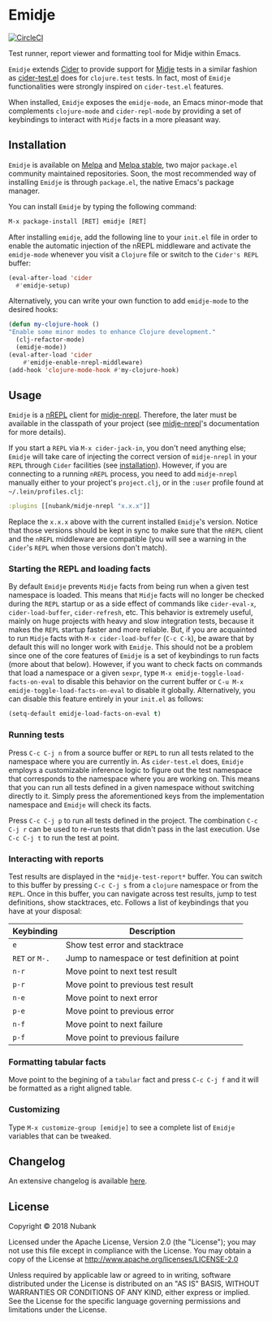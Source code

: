 # Emidje

[![CircleCI](https://circleci.com/gh/nubank/emidje.svg?style=svg)](https://circleci.com/gh/nubank/emidje)

Test runner, report viewer and formatting tool for Midje within Emacs.

`Emidje` extends [Cider][cider] to provide support for [Midje][midje] tests in a
similar fashion as
[cider-test.el](https://github.com/clojure-emacs/cider/blob/master/cider-test.el)
does for `clojure.test` tests. In fact, most of `Emidje` functionalities were
strongly inspired on `cider-test.el` features.

When installed, `Emidje` exposes the `emidje-mode`, an Emacs minor-mode that
complements `clojure-mode` and `cider-repl-mode` by providing a set of
keybindings to interact with `Midje` facts in a more pleasant way.

## Installation

`Emidje` is available on [Melpa][melpa] and [Melpa stable][melpa-stable], two
major `package.el` community maintained repositories. Soon, the most recommended
way of installing `Emidje` is through `package.el`, the native Emacs's package
manager.

You can install `Emidje` by typing the following command:

```el
M-x package-install [RET] emidje [RET]
```

After installing `emidje`, add the following line to your `init.el` file in
order to enable the automatic injection of the nREPL middleware and activate the `emidje-mode` whenever you visit a `Clojure` file or
switch to the `Cider's REPL` buffer:

```el
(eval-after-load 'cider
  #'emidje-setup)
```

Alternatively, you can write your own function to add `emidje-mode` to the
desired hooks:

```el
(defun my-clojure-hook ()
"Enable some minor modes to enhance Clojure development."
  (clj-refactor-mode)
  (emidje-mode))
(eval-after-load 'cider
    #'emidje-enable-nrepl-middleware)
(add-hook 'clojure-mode-hook #'my-clojure-hook)
```

## Usage

`Emidje` is a [nREPL][nrepl] client for [midje-nrepl][midje-nrepl]. Therefore,
the later must be available in the classpath of your project (see
[midje-nrepl][midje-nrepl]'s documentation for more details).

If you start a `REPL` via `M-x cider-jack-in`, you don't need anything else;
`Emidje` will take care of injecting the correct version of `midje-nrepl` in
your `REPL` through `Cider` facilities (see [installation](#Installation)). However, if you are connecting to a
running `nREPL` process, you need to add `midje-nrepl` manually either to your
project's `project.clj`, or in the `:user` profile found at
`~/.lein/profiles.clj`:

```clojure
:plugins [[nubank/midje-nrepl "x.x.x"]]
```

Replace the `x.x.x` above with the current installed `Emidje`'s version. Notice
that those versions should be kept in sync to make sure that the `nREPL` client
and the `nREPL` middleware are compatible (you will see a warning in the
`Cider`'s `REPL` when those versions don't match).

### Starting the REPL and loading facts

By default `Emidje` prevents `Midje` facts from being run when a given test
namespace is loaded. This means that `Midje` facts will no longer be checked
during the `REPL` startup or as a side effect of commands like `cider-eval-x`,
`cider-load-buffer`, `cider-refresh`, etc. This behavior is extremely useful,
mainly on huge projects with heavy and slow integration tests, because it makes
the `REPL` startup faster and more reliable. But, if you are acquainted to run
`Midje` facts with `M-x cider-load-buffer` (`C-c C-k`), be aware that by default
this will no longer work with `Emidje`. This should not be a problem since one
of the core features of `Emidje` is a set of keybindings to run facts (more
about that below). However, if you want to check facts on commands that load a
namespace or a given `sexpr`, type `M-x emidje-toggle-load-facts-on-eval` to
disable this behavior on the current buffer or `C-u M-x
emidje-toggle-load-facts-on-eval` to disable it globally. Alternatively, you can
disable this feature entirely in your `init.el` as follows:

```el
(setq-default emidje-load-facts-on-eval t)
```

### Running tests

Press `C-c C-j n` from a source buffer or `REPL` to run all tests related to the
namespace where you are currently in. As `cider-test.el` does, `Emidje` employs
a customizable inference logic to figure out the test namespace that corresponds
to the namespace where you are working on. This means that you can run all tests
defined in a given namespace without switching directly to it. Simply press the
aforementioned keys from the implementation namespace and `Emidje` will check
its facts.

Press `C-c C-j p` to run all tests defined in the project. The combination `C-c
C-j r` can be used to re-run tests that didn't pass in the last execution. Use
`C-c C-j t` to run the test at point.

### Interacting with reports

Test results are displayed in the `*midje-test-report*` buffer. You can switch
to this buffer by pressing `C-c C-j s` from a `clojure` namespace or from the
`REPL`. Once in this buffer, you can navigate across test results, jump to test
definitions, show stacktraces, etc. Follows a list of keybindings that you have
at your disposal:

| Keybinding | Description |
| --------------- | --------------------------------------------- |
| `e` | Show test error and stacktrace |
| `RET` or `M-.` | Jump to namespace or test definition at point |
| `n-r` | Move point to next test result |
| `p-r` | Move point to previous test result |
| `n-e` | Move point to next error |
| `p-e` | Move point to previous error |
| `n-f` | Move point to next failure |
| `p-f` | Move point to previous failure |

### Formatting tabular facts

Move point to the begining of a `tabular` fact and press `C-c C-j f` and it will
be formatted as a right aligned table.

### Customizing

Type `M-x customize-group [emidje]` to see a complete list of `Emidje` variables
that can be tweaked.

## Changelog

An extensive changelog is available [here](CHANGELOG.md).

## License
Copyright © 2018 Nubank

Licensed under the Apache License, Version 2.0 (the "License"); you may not use
this file except in compliance with the License.  You may obtain a copy of the
License at http://www.apache.org/licenses/LICENSE-2.0

Unless required by applicable law or agreed to in writing, software distributed
under the License is distributed on an "AS IS" BASIS, WITHOUT WARRANTIES OR
CONDITIONS OF ANY KIND, either express or implied.  See the License for the
specific language governing permissions and limitations under the License.

[cider]: https://github.com/clojure-emacs/cider
[melpa]: https://melpa.org/
[melpa-stable]: https://stable.melpa.org/
[midje]: https://github.com/marick/Midje
[midje-nrepl]: https://github.com/nubank/midje-nrepl
[nrepl]: https://github.com/nrepl/nrepl
